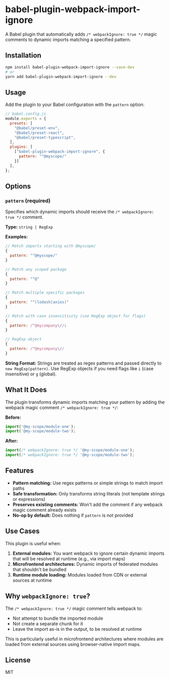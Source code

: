 # babel-plugin-webpack-import-ignore

A Babel plugin that automatically adds `/* webpackIgnore: true */` magic comments to dynamic imports matching a specified pattern.

## Installation

```bash
npm install babel-plugin-webpack-import-ignore --save-dev
# or
yarn add babel-plugin-webpack-import-ignore --dev
```

## Usage

Add the plugin to your Babel configuration with the `pattern` option:

```javascript
// babel.config.js
module.exports = {
  presets: [
    "@babel/preset-env",
    "@babel/preset-react",
    "@babel/preset-typescript",
  ],
  plugins: [
    ["babel-plugin-webpack-import-ignore", {
      pattern: "^@myscope/"
    }]
  ],
};
```

## Options

### `pattern` (required)

Specifies which dynamic imports should receive the `/* webpackIgnore: true */` comment.

**Type:** `string | RegExp`

**Examples:**

```javascript
// Match imports starting with @myscope/
{
  pattern: "^@myscope/"
}

// Match any scoped package
{
  pattern: "^@"
}

// Match multiple specific packages
{
  pattern: "^(lodash|axios)"
}

// Match with case insensitivity (use RegExp object for flags)
{
  pattern: /^@mycompany\//i
}

// RegExp object
{
  pattern: /^@mycompany\//
}
```

**String Format:** Strings are treated as regex patterns and passed directly to `new RegExp(pattern)`. Use RegExp objects if you need flags like `i` (case insensitive) or `g` (global).

## What It Does

The plugin transforms dynamic imports matching your pattern by adding the webpack magic comment `/* webpackIgnore: true */`:

**Before:**
```javascript
import('@my-scope/module-one');
import('@my-scope/module-two');
```

**After:**
```javascript
import(/* webpackIgnore: true */ '@my-scope/module-one');
import(/* webpackIgnore: true */ '@my-scope/module-two');
```

## Features

- **Pattern matching:** Use regex patterns or simple strings to match import paths
- **Safe transformation:** Only transforms string literals (not template strings or expressions)
- **Preserves existing comments:** Won't add the comment if any webpack magic comment already exists
- **No-op by default:** Does nothing if `pattern` is not provided

## Use Cases

This plugin is useful when:

1. **External modules:** You want webpack to ignore certain dynamic imports that will be resolved at runtime (e.g., via import maps)
2. **Microfrontend architectures:** Dynamic imports of federated modules that shouldn't be bundled
3. **Runtime module loading:** Modules loaded from CDN or external sources at runtime

## Why `webpackIgnore: true`?

The `/* webpackIgnore: true */` magic comment tells webpack to:
- Not attempt to bundle the imported module
- Not create a separate chunk for it
- Leave the import as-is in the output, to be resolved at runtime

This is particularly useful in microfrontend architectures where modules are loaded from external sources using browser-native import maps.

## License

MIT
